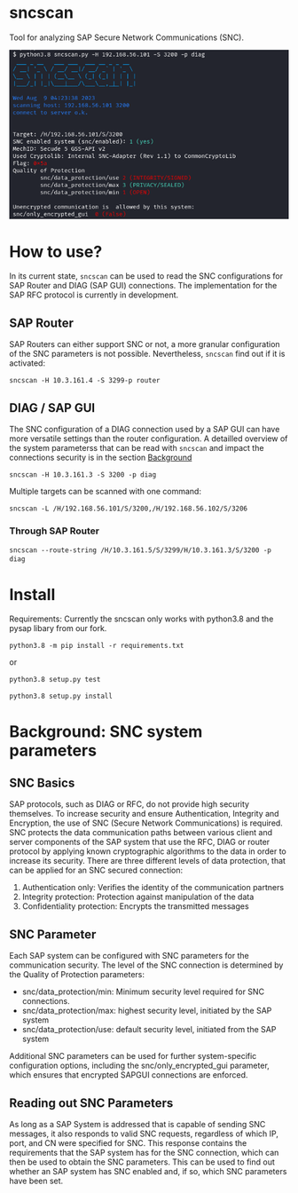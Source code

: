 # sncscan
Tool for analyzing SAP Secure Network Communications (SNC).

![](images/sncscan.png)

# How to use?

In its current state, `sncscan` can be used to read the SNC configurations for SAP Router and DIAG (SAP GUI) connections. The implementation for the SAP RFC protocol is currently in development.


## SAP Router

SAP Routers can either support SNC or not, a more granular configuration of the SNC parameters is not possible.
Nevertheless, `sncscan` find out if it is activated:

```
sncscan -H 10.3.161.4 -S 3299-p router
```


## DIAG / SAP GUI

The SNC configuration of a DIAG connection used by a SAP GUI can have more versatile settings than the router configuration.
A detailled overview of the system parameterss that can be read with `sncscan` and impact the connections security is in the section [Background](#background-snc-system-parameters)

```
sncscan -H 10.3.161.3 -S 3200 -p diag
```

Multiple targets can be scanned with one command:

```
sncscan -L /H/192.168.56.101/S/3200,/H/192.168.56.102/S/3206 
```


### Through SAP Router

```
sncscan --route-string /H/10.3.161.5/S/3299/H/10.3.161.3/S/3200 -p diag
```

# Install
Requirements: Currently the sncscan only works with python3.8 and the pysap libary from our fork. 

```
python3.8 -m pip install -r requirements.txt
```

or

```
python3.8 setup.py test
```

```
python3.8 setup.py install
```


# Background: SNC system parameters

## SNC Basics

SAP protocols, such as DIAG or RFC, do not provide high security themselves. To increase security and ensure Authentication, Integrity and Encryption, the use of SNC (Secure Network Communications) is required.
SNC protects the data communication paths between various client and server components of the SAP system that use the RFC, DIAG or router protocol by applying known cryptographic algorithms to the data in order to increase its security.
There are three different levels of data protection, that can be applied for an SNC secured connection:

1. Authentication only: Verifies the identity of the communication partners
2. Integrity protection: Protection against manipulation of the data
3. Confidentiality protection: Encrypts the transmitted messages


## SNC Parameter

Each SAP system can be configured with SNC parameters for the communication security. 
The level of the SNC connection is determined by the Quality of Protection parameters:
- snc/data_protection/min: Minimum security level required for SNC connections.
- snc/data_protection/max: highest security level, initiated by the SAP system
- snc/data_protection/use: default security level, initiated from the SAP system

Additional SNC parameters can be used for further system-specific configuration options, including the snc/only_encrypted_gui parameter, which ensures that encrypted SAPGUI connections are enforced. 


## Reading out SNC Parameters

As long as a SAP System is addressed that is capable of sending SNC messages, it also responds to valid SNC requests, regardless of which IP, port, and CN were specified for SNC. 
This response contains the requirements that the SAP system has for the SNC connection, which can then be used to obtain the SNC parameters.
This can be used to find out whether an SAP system has SNC enabled and, if so, which SNC parameters have been set.
